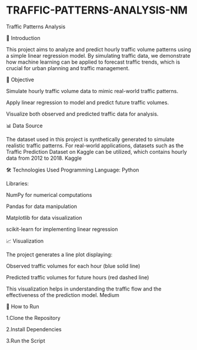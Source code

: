 # TRAFFIC-PATTERNS-ANALYSIS-NM

Traffic Patterns Analysis


📌 Introduction

This project aims to analyze and predict hourly traffic volume patterns using a simple linear regression model. By simulating traffic data, we demonstrate how machine learning can be applied to forecast traffic trends, which is crucial for urban planning and traffic management.

🎯 Objective

Simulate hourly traffic volume data to mimic real-world traffic patterns.

Apply linear regression to model and predict future traffic volumes.

Visualize both observed and predicted traffic data for analysis.


📊 Data Source

The dataset used in this project is synthetically generated to simulate realistic traffic patterns. For real-world applications, datasets such as the Traffic Prediction Dataset on Kaggle can be utilized, which contains hourly data from 2012 to 2018.
Kaggle


🛠️ Technologies Used
Programming Language: Python

Libraries:

NumPy for numerical computations

Pandas for data manipulation

Matplotlib for data visualization

scikit-learn for implementing linear regression


📈 Visualization

The project generates a line plot displaying:

Observed traffic volumes for each hour (blue solid line)

Predicted traffic volumes for future hours (red dashed line)

This visualization helps in understanding the traffic flow and the effectiveness of the prediction model.
Medium


🚀 How to Run

1.Clone the Repository

2.Install Dependencies

3.Run the Script

